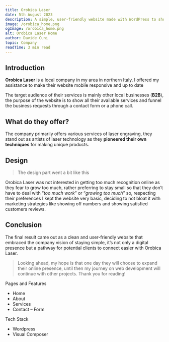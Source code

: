 ```yaml
---
title: Orobica Laser
date: 5th August 2023
description: A simple, user-friendly website made with WordPress to showcase laser engraving services offered by Orobica Laser, a company located in northern Italy.
image: /orobica_home.png
ogImage: /orobica_home.png
alt: Orobica Laser Home
author: Davide Cuni
topic: Company
readTime: 3 min read
---
```


## Introduction

**Orobica Laser** is a local company in my area in northern Italy. I offered my assistance to make their website mobile responsive and up to date

The target audience of their services is mainly other local businesses (**B2B**), the purpose of the website is to show all their available services and funnel the business requests through a contact form or a phone call.

## What do they offer?

The company primarily offers various services of laser engraving, they stand out as artists of laser technology as they **pioneered their own techniques** for making unique products.

## Design

> The design part went a bit like this

Orobica Laser was not interested in getting too much recognition online as they fear to grow too much, rather preferring to stay small so that they don’t have to deal with “*too much work*” or “*growing too much*” so, respecting their preferences I kept the website very basic, deciding to not bloat it with marketing strategies like showing off numbers and showing satisfied customers reviews.

## Conclusion

The final result came out as a clean and user-friendly website that embraced the company vision of staying simple, it’s not only a digital presence but a pathway for potential clients to connect easier with Orobica Laser.

> Looking ahead, my hope is that one day they will choose to expand their online presence, until then my journey on web development will continue with other projects. Thank you for reading!

Pages and Features

- Home
- About
- Services
- Contact – Form

Tech Stack

- Wordpress
- Visual Composer
